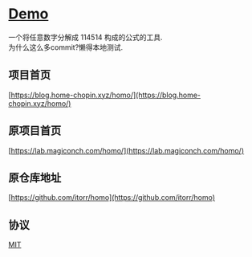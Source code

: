 # [Demo](https://xiaochopin.github.io/homo/)
一个将任意数字分解成 114514 构成的公式的工具.  
为什么这么多commit?懒得本地测试.  

## 项目首页
[https://blog.home-chopin.xyz/homo/](https://blog.home-chopin.xyz/homo/)

## 原项目首页
[https://lab.magiconch.com/homo/](https://lab.magiconch.com/homo/)

## 原仓库地址
[https://github.com/itorr/homo](https://github.com/itorr/homo)

## 协议
[MIT](https://github.com/xiaochopin/homo/blob/master/LICENSE)
